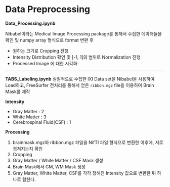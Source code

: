 # Data Preprocessing 

**Data_Processing.ipynb**

Nibabel이라는 Medical Image Processing package를 통해서 수집한 데이터들을 확인 및 numpy array 형식으로 format 변환 후 

- 원하는 크기로 Cropping 진행 
- Intensity Distribution 확인 및 [-1, 1]의 범위로 Normalization 진행 
- Processed Image 에 대한 시각화

---

**TABS_Labeling.ipynb**
실질적으로 수집한 IXI Data set을 Nibabel을 사용하여 Load하고, FreeSurfer 전처리를 통해서 얻은 `ribbon.mgz` file을 이용하여 Brain Mask를 제작 

**Intensity**
- Gray Matter : 2
- White Matter : 3 
- Cerebrospinal Fluid(CSF) : 1
  
  
**Processing**
1. brainmask.mgz와 ribbon.mgz 파일을 NifTI 파일 형식으로 변환한 이후에, 서로 겹쳐지는지 확인 
2. Cropping 
3. Gray Matter / White Matter / CSF Mask 생성 
4. Brain Mask에서 GM, WM Mask 생성 
5. Gray Matter, White Matter, CSF를 각각 정해진 Intensity 값으로 변환한 뒤 하나로 합친다. 

